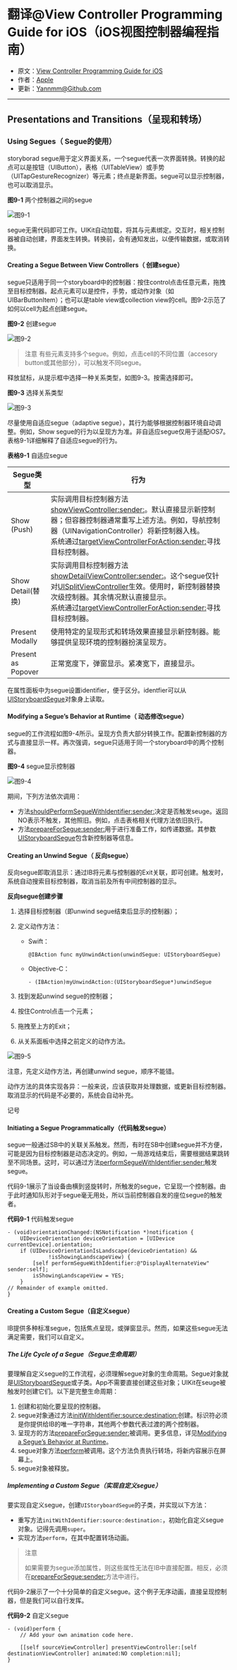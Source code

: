 # 翻译@View Controller Programming Guide for iOS（iOS视图控制器编程指南）

- 原文：[View Controller Programming Guide for iOS](https://developer.apple.com/library/content/featuredarticles/ViewControllerPGforiPhoneOS/index.html#//apple_ref/doc/uid/TP40007457-CH2-SW1)
- 作者：[Apple](https://developer.apple.com/library/content/navigation/)
- 更新：[Yannmm@Github.com](https://github.com/Yannmm/Auto-Layout-Guide-Chinese-Translation)

---

## Presentations and Transitions（呈现和转场）

### Using Segues（ Segue的使用）

storyborad segue用于定义界面关系，一个segue代表一次界面转换。转换的起点可以是按钮（UIButton），表格（UITableView）或手势（UITapGestureRecognizer）等元素；终点是新界面。segue可以显示控制器，也可以取消显示。

**图9-1** 两个控制器之间的segue

![图9-1]()

segue无需代码即可工作。UIKit自动加载，将其与元素绑定。交互时，相关控制器被自动创建，界面发生转换。转换前，会有通知发出，以便传输数据，或取消转换。


#### Creating a Segue Between View Controllers（ 创建segue）

segue只适用于同一个storyboard中的控制器：按住control点击任意元素，拖拽至目标控制器。起点元素可以是控件，手势，或动作对象（如UIBarButtonItem）；也可以是table view或collection view的cell。图9-2示范了如何以cell为起点创建segue。

**图9-2** 创建segue

![图9-2]()

>注意
>有些元素支持多个segue。例如，点击cell的不同位置（accesory button或其他部分），可以触发不同segue。

释放鼠标，从提示框中选择一种关系类型，如图9-3。按需选择即可。

**图9-3** 选择关系类型

![图9-3]()

尽量使用自适应segue（adaptive segue），其行为能够根据控制器环境自动调整。例如，Show segue的行为以呈现方为准。非自适应segue仅用于适配iOS7。表格9-1详细解释了自适应segue的行为。

**表格9-1** 自适应segue

Segue类型  | 行为
------------- | -------------
Show (Push)  | 实际调用目标控制器方法[showViewController:sender:](https://developer.apple.com/documentation/uikit/uiviewcontroller/1621377-showviewcontroller)。默认直接显示新控制器；但容器控制器通常重写上述方法。例如，导航控制器（UINavigationController）将新控制器入栈。<br>系统通过[targetViewControllerForAction:sender:](https://developer.apple.com/documentation/uikit/uiviewcontroller/1621415-targetviewcontroller)寻找目标控制器。
Show Detail(替换)  | 实际调用目标控制器方法[showDetailViewController:sender:](https://developer.apple.com/documentation/uikit/uiviewcontroller/1621432-showdetailviewcontroller)。这个segue仅针对[UISplitViewController](https://developer.apple.com/documentation/uikit/uisplitviewcontroller)生效。使用时，新控制器替换次级控制器。其余情况默认直接显示。<br>系统通过[targetViewControllerForAction:sender:](https://developer.apple.com/documentation/uikit/uiviewcontroller/1621415-targetviewcontroller)寻找目标控制器。
Present Modally  | 使用特定的呈现形式和转场效果直接显示新控制器。能够提供呈现环境的控制器扮演呈现方。
Present as Popover  | 正常宽度下，弹窗显示。紧凑宽下，直接显示。

在属性面板中为segue设置identifier，便于区分。identfier可以从[UIStoryboardSegue](https://developer.apple.com/documentation/uikit/uistoryboardsegue)对象身上读取。

#### Modifying a Segue’s Behavior at Runtime（ 动态修改segue）

segue的工作流程如图9-4所示。呈现方负责大部分转换工作。配置新控制器的方式与直接显示一样。再次强调，segue只适用于同一个storyboard中的两个控制器。

**图9-4** segue显示控制器

![图9-4]()

期间，下列方法依次调用：

- 方法[shouldPerformSegueWithIdentifier:sender:](https://developer.apple.com/documentation/uikit/uiviewcontroller/1621502-shouldperformseguewithidentifier)决定是否触发seuge。返回NO表示不触发，其他照旧。例如，点击表格相关代理方法依旧执行。
- 方法[prepareForSegue:sender:](https://developer.apple.com/documentation/uikit/uiviewcontroller/1621490-prepareforsegue)用于进行准备工作，如传递数据。其参数[UIStoryboardSegue](https://developer.apple.com/documentation/uikit/uistoryboardsegue)包含新控制器等信息。

#### Creating an Unwind Segue（ 反向segue）

反向segue即取消显示：通过IB将元素与控制器的Exit关联，即可创建。触发时，系统自动搜索目标控制器，取消当前及所有中间控制器的显示。

**反向segue创建步骤**

1. 选择目标控制器（即unwind segue结束后显示的控制器）；
2. 定义动作方法：
	- Swift：

		```
		@IBAction func myUnwindAction(unwindSegue: UIStoryboardSegue)
		```
	- Objective-C：

		```
		- (IBAction)myUnwindAction:(UIStoryboardSegue*)unwindSegue
		```

3. 找到发起unwind segue的控制器；
4. 按住Control点击一个元素；
5. 拖拽至上方的Exit；
6. 从关系面板中选择之前定义的动作方法。

![图9-5]()

注意，先定义动作方法，再创建unwind segue，顺序不能错。

动作方法的具体实现各异：一般来说，应该获取并处理数据，或更新目标控制器。取消显示的代码是不必要的，系统会自动补充。

记号

#### Initiating a Segue Programmatically（代码触发segue）

segue一般通过SB中的关联关系触发。然而，有时在SB中创建segue并不方便，可能是因为目标控制器是动态决定的。例如，一局游戏结束后，需要根据结果跳转至不同场景。这时，可以通过方法[performSegueWithIdentifier:sender:](https://developer.apple.com/documentation/uikit/uiviewcontroller/1621413-performsegue)触发segue。

代码9-1展示了当设备由横到竖旋转时，所触发的segue，它呈现一个控制器。由于此时通知队形对于segue毫无用处，所以当前控制器自发的座位segue的触发者。

**代码9-1** 代码触发segue

```
- (void)orientationChanged:(NSNotification *)notification {
    UIDeviceOrientation deviceOrientation = [UIDevice currentDevice].orientation;
    if (UIDeviceOrientationIsLandscape(deviceOrientation) &&
             !isShowingLandscapeView) {
        [self performSegueWithIdentifier:@"DisplayAlternateView" sender:self];
        isShowingLandscapeView = YES;
    }
// Remainder of example omitted.
}

```

#### Creating a Custom Segue（自定义segue）

IB提供多种标准segue，包括焦点呈现，或弹窗显示。然而，如果这些segue无法满足需要，我们可以自定义。

##### The Life Cycle of a Segue（Segue生命周期）

要理解自定义segue的工作流程，必须理解segue对象的生命周期。Segue对象就是[UIStoryboardSegue](https://developer.apple.com/documentation/uikit/uistoryboardsegue)或子类。App不需要直接创建这些对象；UIKit在seuge被触发时创建它们。以下是完整生命周期：

1. 创建和初始化要呈现的控制器。
2. segue对象通过方法[initWithIdentifier:source:destination:](https://developer.apple.com/documentation/uikit/uistoryboardsegue/1621908-initwithidentifier)创建。标识符必须是你提供给IB的唯一字符串，其他两个参数代表过渡的两个控制器。
3. 呈现方的方法[prepareForSegue:sender:](https://developer.apple.com/documentation/uikit/uiviewcontroller/1621490-prepareforsegue)被调用。更多信息，详见[Modifying a Segue’s Behavior at Runtime](https://developer.apple.com/library/content/featuredarticles/ViewControllerPGforiPhoneOS/UsingSegues.html#//apple_ref/doc/uid/TP40007457-CH15-SW11)。
4. segue对象方法[perform](https://developer.apple.com/documentation/uikit/uistoryboardsegue/1621912-perform)被调用。这个方法负责执行转场，将新内容展示在屏幕上。
5. segue对象被释放。

##### Implementing a Custom Segue（实现自定义segue）

要实现自定义segue，创建`UIStoryboardSegue`的子类，并实现以下方法：

- 重写方法`initWithIdentifier:source:destination:`，初始化自定义segue对象。记得先调用`super`。
- 实现方法`perform`，在其中配置转场动画。

>注意
>
>如果需要为segue添加属性，则这些属性无法在IB中直接配置。相反，必须在[prepareForSegue:sender:](https://developer.apple.com/documentation/uikit/uiviewcontroller/1621490-prepareforsegue)方法中进行。

代码9-2展示了一个十分简单的自定义segue。这个例子无序动画，直接呈现控制器，但是我们可以自行发挥。

**代码9-2** 自定义segue

```
- (void)perform {
    // Add your own animation code here.
 
    [[self sourceViewController] presentViewController:[self destinationViewController] animated:NO completion:nil];
}
```